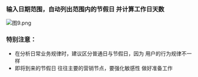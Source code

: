 ### 输入日期范围，自动列出范围内的节假日 并计算工作日天数
![图9.png](https://i.loli.net/2021/03/17/T4xjP2q3s8kLIuo.png)

### 特别注意：

* 在分析日常业务规律时，建议区分普通日与节假日，因为 用户的行为规律不一样
* 即将到来的节假日 往往主要的营销节点，要强化敏感性 做好准备工作

